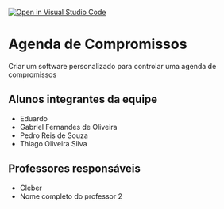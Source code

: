 [![Open in Visual Studio Code](https://classroom.github.com/assets/open-in-vscode-c66648af7eb3fe8bc4f294546bfd86ef473780cde1dea487d3c4ff354943c9ae.svg)](https://classroom.github.com/online_ide?assignment_repo_id=8227299&assignment_repo_type=AssignmentRepo)
# Agenda de Compromissos
Criar um  software 
personalizado  para  controlar  uma  agenda  de 
compromissos

## Alunos integrantes da equipe

* Eduardo
* Gabriel Fernandes de Oliveira
* Pedro Reis de Souza
* Thiago Oliveira Silva

## Professores responsáveis

* Cleber
* Nome completo do professor 2

